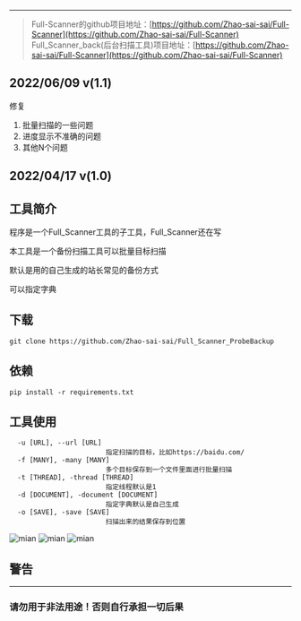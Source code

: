 ***
> Full-Scanner的github项目地址：[https://github.com/Zhao-sai-sai/Full-Scanner](https://github.com/Zhao-sai-sai/Full-Scanner)
> Full_Scanner_back(后台扫描工具)项目地址：[https://github.com/Zhao-sai-sai/Full-Scanner](https://github.com/Zhao-sai-sai/Full-Scanner)

## 2022/06/09 v(1.1)
修复

1. 批量扫描的一些问题
2. 进度显示不准确的问题
3. 其他N个问题

## 2022/04/17 v(1.0)

## 工具简介
程序是一个Full_Scanner工具的子工具，Full_Scanner还在写

本工具是一个备份扫描工具可以批量目标扫描 

默认是用的自己生成的站长常见的备份方式

可以指定字典

## 下载

```
git clone https://github.com/Zhao-sai-sai/Full_Scanner_ProbeBackup
```

## 依赖

```
pip install -r requirements.txt
```

## 工具使用

```
  -u [URL], --url [URL]
                        指定扫描的目标，比如https://baidu.com/
  -f [MANY], -many [MANY]
                        多个目标保存到一个文件里面进行批量扫描
  -t [THREAD], -thread [THREAD]
                        指定线程默认是1
  -d [DOCUMENT], -document [DOCUMENT]
                        指定字典默认是自己生成
  -o [SAVE], -save [SAVE]
                        扫描出来的结果保存到位置
```

![mian](https://fastly.jsdelivr.net/gh/Zhao-sai-sai/Full_Scanner_ProbeBackup/img/1.png)
![mian](https://fastly.jsdelivr.net/gh/Zhao-sai-sai/Full_Scanner_ProbeBackup/img/2.png)
![mian](https://fastly.jsdelivr.net/gh/Zhao-sai-sai/Full_Scanner_ProbeBackup/img/3.png)
## 警告
***
### 请勿用于非法用途！否则自行承担一切后果
